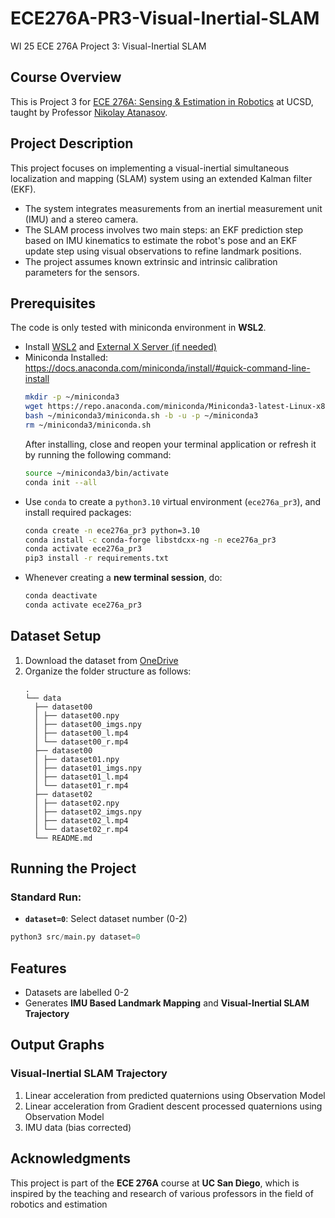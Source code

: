 # ECE276A-PR3-Visual-Inertial-SLAM
WI 25 ECE 276A Project 3: Visual-Inertial SLAM

## Course Overview
This is Project 3 for [ECE 276A: Sensing & Estimation in Robotics](https://natanaso.github.io/ece276a/) at UCSD, taught by Professor [Nikolay Atanasov](https://natanaso.github.io/).

## Project Description
This project focuses on implementing a visual-inertial simultaneous localization and mapping (SLAM) system using an extended Kalman filter (EKF).
- The system integrates measurements from an inertial measurement unit (IMU) and a stereo camera.
- The SLAM process involves two main steps: an EKF prediction step based on IMU kinematics to estimate the robot's pose and an EKF update step using visual observations to refine landmark positions.
- The project assumes known extrinsic and intrinsic calibration parameters for the sensors. 

## Prerequisites
The code is only tested with miniconda environment in **WSL2**.
- Install [WSL2](https://dev.to/brayandiazc/install-wsl-from-the-microsoft-store-111h) and [External X Server (if needed)](https://www.google.com/search?q=VcXsrv)
- Miniconda Installed: https://docs.anaconda.com/miniconda/install/#quick-command-line-install
    ```bash
    mkdir -p ~/miniconda3
    wget https://repo.anaconda.com/miniconda/Miniconda3-latest-Linux-x86_64.sh -O ~/miniconda3/miniconda.sh
    bash ~/miniconda3/miniconda.sh -b -u -p ~/miniconda3
    rm ~/miniconda3/miniconda.sh
    ```
    After installing, close and reopen your terminal application or refresh it by running the following command:
    ```bash
    source ~/miniconda3/bin/activate
    conda init --all
    ```
- Use `conda` to create a `python3.10` virtual environment (`ece276a_pr3`), and install required packages:
    ```bash
    conda create -n ece276a_pr3 python=3.10
    conda install -c conda-forge libstdcxx-ng -n ece276a_pr3
    conda activate ece276a_pr3
    pip3 install -r requirements.txt
    ```
- Whenever creating a **new terminal session**, do:
    ```bash
    conda deactivate
    conda activate ece276a_pr3
    ```

## Dataset Setup
1. Download the dataset from [OneDrive](https://ucsdcloud-my.sharepoint.com/:u:/g/personal/w3chou_ucsd_edu/EUBt6V9A56lAsncXhD-9_BIBe6Bsq7GR8HBnDoLPDEbaMA?e=dmgq6g)
2. Organize the folder structure as follows:
    ```text
    .
    └── data
      ├── dataset00
      │ ├── dataset00.npy
      │ ├── dataset00_imgs.npy
      │ ├── dataset00_l.mp4
      │ └── dataset00_r.mp4
      ├── dataset00
      │ ├── dataset01.npy
      │ ├── dataset01_imgs.npy
      │ ├── dataset01_l.mp4
      │ └── dataset01_r.mp4
      ├── dataset02
      │ ├── dataset02.npy
      │ ├── dataset02_imgs.npy
      │ ├── dataset02_l.mp4
      │ └── dataset02_r.mp4
      └── README.md
    ```

## Running the Project
### Standard Run:
- __`dataset=0`__: Select dataset number (0-2)
```python
python3 src/main.py dataset=0
```

## Features
- Datasets are labelled 0-2
- Generates **IMU Based Landmark Mapping** and **Visual-Inertial SLAM Trajectory**

## Output Graphs

### Visual-Inertial SLAM Trajectory
1. Linear acceleration from predicted quaternions using Observation Model
2. Linear acceleration from Gradient descent processed quaternions using Observation Model
3. IMU data (bias corrected)

## Acknowledgments
This project is part of the **ECE 276A** course at **UC San Diego**, which is inspired by the teaching and research of various professors in the field of robotics and estimation
